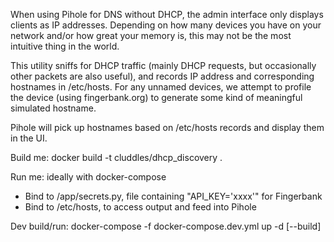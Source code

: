 When using Pihole for DNS without DHCP, the admin interface only displays clients as IP addresses. Depending on how many devices you have on your network and/or how great your memory is, this may not be the most intuitive thing in the world.

This utility sniffs for DHCP traffic (mainly DHCP requests, but occasionally other packets are also useful), and records IP address and corresponding hostnames in /etc/hosts. For any unnamed devices, we attempt to profile the device (using fingerbank.org) to generate some kind of meaningful simulated hostname.

Pihole will pick up hostnames based on /etc/hosts records and display them in the UI.

Build me: docker build -t cluddles/dhcp_discovery .

Run me: ideally with docker-compose
- Bind to /app/secrets.py, file containing "API_KEY='xxxx'" for Fingerbank
- Bind to /etc/hosts, to access output and feed into Pihole

Dev build/run: docker-compose -f docker-compose.dev.yml up -d [--build]
